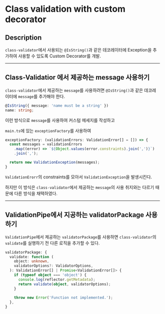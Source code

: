 # Class validation with custom decorator

## Description
`class-validator`에서 사용되는 `@IsString()`과 같은 데코레이터에 Exception을 추가하여 사용할 수 있도록 Custom Decorator를 개발.

---

## Class-Validatior 에서 제공하는 message 사용하기
`class-validator`에서 제공하는 `message`를 사용하려면 `@IsString()`과 같은 데코레이터에 `message`를 추가해야 한다.
```typescript
@IsString({ message: 'name must be a string' })
name: string;
```
이런 방식으로 `message`를 사용하여 커스텀 메세지를 작성하고

`main.ts`에 있는 `exceptionFactory`를 사용하여
```typescript
exceptionFactory: (validationErrors: ValidationError[] = []) => {
  const messages = validationErrors
    .map((error) => `${Object.values(error.constraints).join(',')}`)
    .join(',');

  return new ValidationException(messages);
}
```
`ValidationErorr`의 constraints를 모아서 `ValidationException`을 발생시킨다.

하지만 이 방식은 `class-validator`에서 제공하는 `message`의 사용 취지와는 다르기 때문에 다른 방식을 채택하였다.

---

## ValidationPipe에서 지공하는 validatorPackage 사용하기
`ValidationPipe`에서 제공하는 `validatorPackage`를 사용하면 `class-validator`의 `validate`를 실행하기 전 다른 로직을 추가할 수 있다.
```typescript
validatorPackage: {
  validate: function (
    object: unknown,
    validatorOptions?: ValidatorOptions,
  ): ValidationError[] | Promise<ValidationError[]> {
    if (typeof object === 'object') {
      console.log(reflector.getMetadata);
      return validate(object, validatorOptions);
    }
    
    throw new Error('Function not implemented.');
  },
}
```
